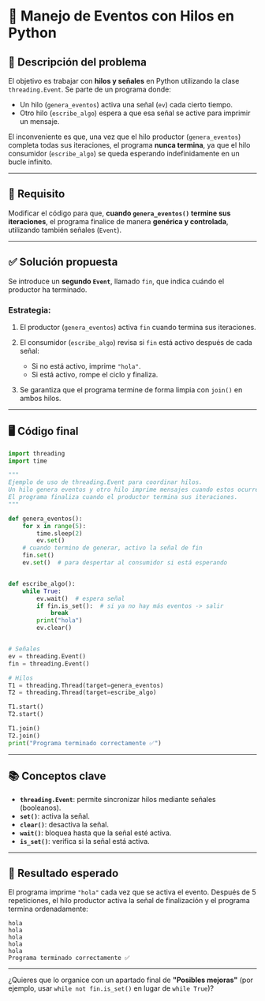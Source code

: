 # 🧵 Manejo de Eventos con Hilos en Python

## 📌 Descripción del problema

El objetivo es trabajar con **hilos y señales** en Python utilizando la clase `threading.Event`.
Se parte de un programa donde:

- Un hilo (`genera_eventos`) activa una señal (`ev`) cada cierto tiempo.
- Otro hilo (`escribe_algo`) espera a que esa señal se active para imprimir un mensaje.

El inconveniente es que, una vez que el hilo productor (`genera_eventos`) completa todas sus iteraciones, el programa **nunca termina**, ya que el hilo consumidor (`escribe_algo`) se queda esperando indefinidamente en un bucle infinito.

---

## 🚨 Requisito

Modificar el código para que, **cuando `genera_eventos()` termine sus iteraciones**, el programa finalice de manera **genérica y controlada**, utilizando también señales (`Event`).

---

## ✅ Solución propuesta

Se introduce un **segundo `Event`**, llamado `fin`, que indica cuándo el productor ha terminado.

### Estrategia:

1. El productor (`genera_eventos`) activa `fin` cuando termina sus iteraciones.
2. El consumidor (`escribe_algo`) revisa si `fin` está activo después de cada señal:
   - Si no está activo, imprime `"hola"`.
   - Si está activo, rompe el ciclo y finaliza.

3. Se garantiza que el programa termine de forma limpia con `join()` en ambos hilos.

---

## 🖥️ Código final

```python
import threading
import time

"""
Ejemplo de uso de threading.Event para coordinar hilos.
Un hilo genera eventos y otro hilo imprime mensajes cuando estos ocurren.
El programa finaliza cuando el productor termina sus iteraciones.
"""

def genera_eventos():
    for x in range(5):
        time.sleep(2)
        ev.set()
    # cuando termino de generar, activo la señal de fin
    fin.set()
    ev.set()  # para despertar al consumidor si está esperando


def escribe_algo():
    while True:
        ev.wait()  # espera señal
        if fin.is_set():  # si ya no hay más eventos -> salir
            break
        print("hola")
        ev.clear()


# Señales
ev = threading.Event()
fin = threading.Event()

# Hilos
T1 = threading.Thread(target=genera_eventos)
T2 = threading.Thread(target=escribe_algo)

T1.start()
T2.start()

T1.join()
T2.join()
print("Programa terminado correctamente ✅")
```

---

## 📚 Conceptos clave

- **`threading.Event`**: permite sincronizar hilos mediante señales (booleanos).
- **`set()`**: activa la señal.
- **`clear()`**: desactiva la señal.
- **`wait()`**: bloquea hasta que la señal esté activa.
- **`is_set()`**: verifica si la señal está activa.

---

## 🏁 Resultado esperado

El programa imprime `"hola"` cada vez que se activa el evento.
Después de 5 repeticiones, el hilo productor activa la señal de finalización y el programa termina ordenadamente:

```
hola
hola
hola
hola
hola
Programa terminado correctamente ✅
```

---

¿Quieres que lo organice con un apartado final de **"Posibles mejoras"** (por ejemplo, usar `while not fin.is_set()` en lugar de `while True`)?
